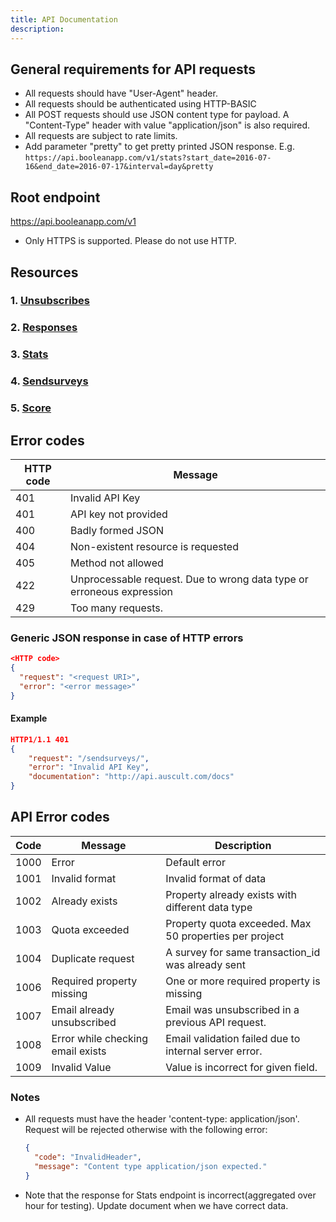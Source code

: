 ```yaml
---
title: API Documentation
description: 
---
```


## General requirements for API requests

- All requests should have "User-Agent" header.
- All requests should be authenticated using HTTP-BASIC
- All POST requests should use JSON content type for payload. A "Content-Type" header with value "application/json" is also required.
- All requests are subject to rate limits.
- Add parameter "pretty" to get pretty printed JSON response. E.g. `https://api.booleanapp.com/v1/stats?start_date=2016-07-16&end_date=2016-07-17&interval=day&pretty`

## Root endpoint

https://api.booleanapp.com/v1

- Only HTTPS is supported. Please do not use HTTP.

## Resources

### 1. [Unsubscribes](/api-unsubscribes/)

### 2. [Responses](/api-responses/)

### 3. [Stats](/api-stats/)

### 4. [Sendsurveys](/api-sendsurveys/)

### 5. [Score](/api-score/)




## Error codes

|HTTP code|Message|
|---------|-------|
|401|Invalid API Key|
|401|API key not provided|
|400|Badly formed JSON|
|404|Non-existent resource is requested|
|405|Method not allowed|
|422|Unprocessable request. Due to wrong data type or erroneous expression|
|429|Too many requests.|

### Generic JSON response in case of HTTP errors

```json
<HTTP code>
{
  "request": "<request URI>",
  "error": "<error message>"
}
```

#### Example
```json
HTTP1/1.1 401
{
    "request": "/sendsurveys/",
    "error": "Invalid API Key",
    "documentation": "http://api.auscult.com/docs"
}
```

## API Error codes

|Code|Message|Description|
|----|-------|-----------|
|1000|Error|Default error|
|1001|Invalid format|Invalid format of data|
|1002|Already exists|Property already exists with different data type|
|1003|Quota exceeded|Property quota exceeded. Max 50 properties per project|
|1004|Duplicate request|A survey for same transaction_id was already sent|
|1006|Required property missing|One or more required property is missing|
|1007|Email already unsubscribed|Email was unsubscribed in a previous API request.|
|1008|Error while checking email exists|Email validation failed due to internal server error.|
|1009|Invalid Value|Value is incorrect for given field.|

### Notes

- All requests must have the header 'content-type: application/json'. Request will be rejected otherwise with the following error:
  ```json
  {
    "code": "InvalidHeader",
    "message": "Content type application/json expected."
  }
  ```

- Note that the response for Stats endpoint is incorrect(aggregated over hour for testing). Update document when we have correct data.
